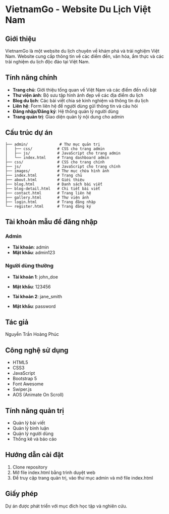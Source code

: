 # VietnamGo - Website Du Lịch Việt Nam

## Giới thiệu
VietnamGo là một website du lịch chuyên về khám phá và trải nghiệm Việt Nam. Website cung cấp thông tin về các điểm đến, văn hóa, ẩm thực và các trải nghiệm du lịch độc đáo tại Việt Nam.

## Tính năng chính
- **Trang chủ**: Giới thiệu tổng quan về Việt Nam và các điểm đến nổi bật
- **Thư viện ảnh**: Bộ sưu tập hình ảnh đẹp về các địa điểm du lịch
- **Blog du lịch**: Các bài viết chia sẻ kinh nghiệm và thông tin du lịch
- **Liên hệ**: Form liên hệ để người dùng gửi thông tin và câu hỏi
- **Đăng nhập/Đăng ký**: Hệ thống quản lý người dùng
- **Trang quản trị**: Giao diện quản lý nội dung cho admin

## Cấu trúc dự án
```
├── admin/              # Thư mục quản trị
│   ├── css/           # CSS cho trang admin
│   ├── js/            # JavaScript cho trang admin
│   └── index.html     # Trang dashboard admin
├── css/               # CSS cho trang chính
├── js/                # JavaScript cho trang chính
├── images/            # Thư mục chứa hình ảnh
├── index.html         # Trang chủ
├── about.html         # Giới thiệu
├── blog.html          # Danh sách bài viết
├── blog-detail.html   # Chi tiết bài viết
├── contact.html       # Trang liên hệ
├── gallery.html       # Thư viện ảnh
├── login.html         # Trang đăng nhập
└── register.html      # Trang đăng ký
```

## Tài khoản mẫu để đăng nhập
### Admin
- **Tài khoản**: admin
- **Mật khẩu**: admin123

### Người dùng thường
- **Tài khoản 1**: john_doe
- **Mật khẩu**: 123456

- **Tài khoản 2**: jane_smith
- **Mật khẩu**: password

## Tác giả
Nguyễn Trần Hoàng Phúc

## Công nghệ sử dụng
- HTML5
- CSS3
- JavaScript
- Bootstrap 5
- Font Awesome
- Swiper.js
- AOS (Animate On Scroll)

## Tính năng quản trị
- Quản lý bài viết
- Quản lý bình luận
- Quản lý người dùng
- Thống kê và báo cáo

## Hướng dẫn cài đặt
1. Clone repository
2. Mở file index.html bằng trình duyệt web
3. Để truy cập trang quản trị, vào thư mục admin và mở file index.html

## Giấy phép
Dự án được phát triển với mục đích học tập và nghiên cứu. 

